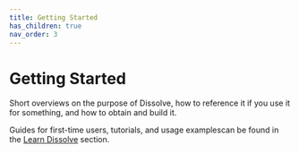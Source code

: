 ```yaml
---
title: Getting Started
has_children: true
nav_order: 3
---
```

# Getting Started

Short overviews on the purpose of Dissolve, how to reference it if you use it for something, and how to obtain and build it.

Guides for first-time users, tutorials, and usage examplescan be found in the [Learn Dissolve](../learn/index.md) section.
